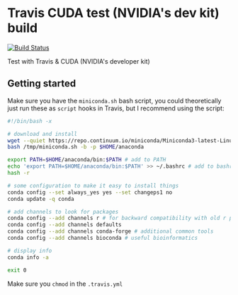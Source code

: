 # Travis CUDA test (NVIDIA's dev kit) build

[![Build Status](https://travis-ci.com/Montana/travis-cuda.svg?branch=master)](https://travis-ci.com/Montana/travis-cuda)

Test with Travis &amp; CUDA (NVIDIA's developer kit) 

## Getting started 

Make sure you have the `miniconda.sh` bash script, you could theoretically just run these as `script` hooks in Travis, but I recommend using the script: 

```bash
#!/bin/bash -x

# download and install
wget --quiet https://repo.continuum.io/miniconda/Miniconda3-latest-Linux-x86_64.sh -O /tmp/miniconda.sh
bash /tmp/miniconda.sh -b -p $HOME/anaconda

export PATH=$HOME/anaconda/bin:$PATH # add to PATH
echo 'export PATH=$HOME/anaconda/bin:$PATH' >> ~/.bashrc # add to bashrc for future use
hash -r

# some configuration to make it easy to install things
conda config --set always_yes yes --set changeps1 no
conda update -q conda

# add channels to look for packages
conda config --add channels r # for backward compatibility with old r packages
conda config --add channels defaults
conda config --add channels conda-forge # additional common tools
conda config --add channels bioconda # useful bioinformatics

# display info
conda info -a

exit 0
```

Make sure you `chmod` in the `.travis.yml`
